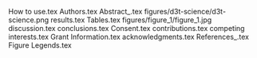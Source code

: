 How to use.tex
Authors.tex
Abstract_.tex
figures/d3t-science/d3t-science.png
results.tex
Tables.tex
figures/figure_1/figure_1.jpg
discussion.tex
conclusions.tex
Consent.tex
contributions.tex
competing interests.tex
Grant Information.tex
acknowledgments.tex
References_.tex
Figure Legends.tex
